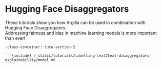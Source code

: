 # Hugging Face Disaggregators

These tutorials show you how Argilla can be used in combination with Hugging Face Disaggregators.\
Addressing fairness and bias in machine learning models is more important than ever!

````{grid} 1 1 2 2
:class-container: tuto-section-2

```{include} /_static/tutorials/labelling-text2text-disaggregators-explainability/modal.md
```
````

